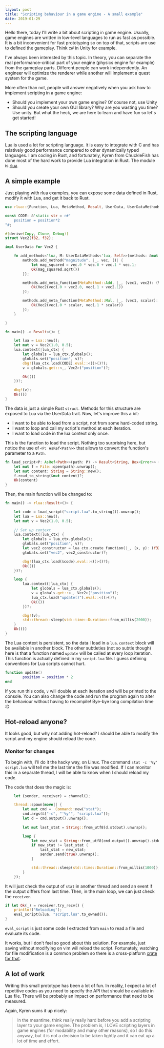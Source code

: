 ```yaml
---
layout: post
title: "Scripting behaviour in a game engine - A small example"
date: 2019-01-29
---
```

Hello there, today I'll write a bit about scripting in game engine. Usually, game engines are
written in low-level languages to run as fast as possible. It is a bit inconvenient for fast
prototyping so on top of that, scripts are use to defined the gameplay. Think c# in Unity for
example.

I've always been interested by this topic. In theory, you can separate the real performance-critical part of your engine (physics engine for example) from the gameplay parts. Different
people can work independently. An engineer will optimize the renderer while another will implement a quest system for the game.

More often than not, people will answer negatively when you ask how to implement scripting in a game engine:
- Should you implement your own game engine? Of course not, use Unity
- Should you create your own GUI library? Why are you wasting you time? Use unity.
But what the heck, we are here to learn and have fun so let's get started!

## The scripting language

Lua is used a lot for scripting language. It is easy to integrate with C and has relatively good performance compared to other dynamically typed languages. I am coding in Rust, and fortunately,
Kyren from ChuckleFish has done most of the hard work to provide Lua integration in Rust. The module is [rlua](https://github.com/kyren/rlua).

## A simple example

Just playing with rlua examples, you can expose some data defined in Rust, modify
it with Lua, and get it back to Rust.

```rust
use rlua::{Function, Lua, MetaMethod, Result, UserData, UserDataMethods, Variadic};

const CODE: &'static str = r#"
    position = position*2
"#;

#[derive(Copy, Clone, Debug)]
struct Vec2(f32, f32);

impl UserData for Vec2 {

    fn add_methods<'lua, M: UserDataMethods<'lua, Self>>(methods: &mut M) {
        methods.add_method("magnitude", |_, vec, ()| {
            let mag_squared = vec.0 * vec.0 + vec.1 * vec.1;
            Ok(mag_squared.sqrt())
        });

        methods.add_meta_function(MetaMethod::Add, |_, (vec1, vec2): (Vec2, Vec2)| {
            Ok(Vec2(vec1.0 + vec2.0, vec1.1 + vec2.1))
        });

        methods.add_meta_function(MetaMethod::Mul, |_, (vec1, scalar): (Vec2, f32)| {
            Ok(Vec2(vec1.0 * scalar, vec1.1 * scalar))
        });
    }

}

fn main() -> Result<()> {

    let lua = Lua::new();
    let mut v = Vec2(1.0, 0.5);
    lua.context(|lua_ctx| {
        let globals = lua_ctx.globals();
        globals.set("position", v)?;
        dbg!(lua_ctx.load(CODE).eval::<()>()?);
        v = globals.get::<_, Vec2>("position")?;

        Ok(())
    })?;

    dbg!(v);
    Ok(())
}
```

The data is just a simple Rust `struct`. Methods for this structure are exposed to Lua via the 
UserData trait. Now, let's improve this a bit:
- I want to be able to load from a script, not from some hard-coded string.
- I want to loop and call my script's method at each iteration.
- I want to load code in the lua context only once.

This is the function to load the script. Nothing too surprising here, but notice the use of
`<P: AsRef<Path>>` that allows to convert the function's parameter to a `Path`.

```rust
fn load_script<P: AsRef<Path>>(path: P) -> Result<String, Box<Error>> {
    let mut f = File::open(path).unwrap();
    let mut content: String = String::new();
    f.read_to_string(&mut content)?;
    Ok(content)
}
```

Then, the main function will be changed to:

```rust
fn main() -> rlua::Result<()> {

    let code = load_script("script.lua".to_string()).unwrap();
    let lua = Lua::new();
    let mut v = Vec2(1.0, 0.5);
    
    // Set up context
    lua.context(|lua_ctx| {
        let globals = lua_ctx.globals();
        globals.set("position", v)?;
        let vec2_constructor = lua_ctx.create_function(|_, (x, y): (f32, f32)| Ok(Vec2(x, y)))?;
        globals.set("vec2", vec2_constructor)?;

        dbg!(lua_ctx.load(&code).eval::<()>()?);
        Ok(())
    })?;

    loop {
        lua.context(|lua_ctx| {
            let globals = lua_ctx.globals();
            v = globals.get::<_, Vec2>("position")?;
            lua_ctx.load("update()").eval::<()>()?;
            Ok(())
        })?;

        dbg!(v);
        std::thread::sleep(std::time::Duration::from_millis(2000));
    }
    Ok(())
}
```

The Lua context is persistent, so the data I load in a `lua.context` block will be available in another block. The other subtleties (not so subtle though) here is that a function named `update` will be called at every loop iteration. This function is actually defined in my  `script.lua` file. I guess defining conventions for Lua scripts cannot hurt.

```lua
function update()
        position = position * 2
end
```

If you run this code, `v` will double at each iteration and will be printed to the console. You
can also change the code and run the program again to alter the behaviour without having to
recompile! Bye-bye long compilation time :D

## Hot-reload anyone?

It looks good, but why not adding hot-reload? I should be able to modify the script and my
engine should reload the code.

### Monitor for changes

To begin with, I'll do it the hacky way, on Linux. The command `stat -c '%y' script.lua` will tell me the last time the file was modified. If I can monitor this in a separate thread, I
will be able to know when I should reload my code.

The code that does the magic is:

```rust
    let (sender, receiver) = channel();

    thread::spawn(move|| {
        let mut cmd =  Command::new("stat");
        cmd.args(&["-c", "'%y'", "script.lua"]);
        let d = cmd.output().unwrap();
        
        let mut last_stat = String::from_utf8(d.stdout).unwrap();

        loop {
            let new_stat = String::from_utf8(cmd.output().unwrap().stdout).unwrap();
            if new_stat != last_stat {
                last_stat = new_stat;
                sender.send(true).unwrap();
            }

            std::thread::sleep(std::time::Duration::from_millis(1000));
        }
    });

```
It will just check the output of `stat` in another thread and send an event if the output differs from last time. Then, in the main loop, we can just check the `receiver`.

```rust
if let Ok(_) = receiver.try_recv() {
    println!("Reloading");
    eval_script(&lua, "script.lua".to_owned());
}
```
`eval_script` is just some code I extracted from `main` to read a file and evaluate its code.

It works, but I don't feel so good about this solution. For example, just saving without modifying on vim will reload the script. Fortunately, watching for file modification is a common problem so there is a cross-platform [crate for that](https://github.com/passcod/notify).


## A lot of work

Writing this small prototype has been a lot of fun. In reality, I expect a lot of repetitive codes as you need to specify the API that should be available in Lua file. There will be probably
an impact on performance that need to be measured.

Again, Kyren sums it up nicely:

> In the meantime, think really really hard before you add a scripting layer to your game engine. The problem is, I LOVE scripting layers in game engines (for modability and many other reasons), so I do this anyway, but it is not a decision to be taken lightly and it can eat up a lot of time and effort. 
